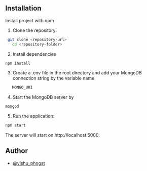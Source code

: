 ## Installation

Install project with npm

1. Clone the repository:
```bash
 git clone <repository-url>
   cd <repository-folder>
```
2. Install dependencies
```bash
npm install
```

3. Create a .env file in the root directory and add your MongoDB connection string by the variable name
   
```bash
   MONGO_URI
```

4. Start the MongoDB server by
```bash
mongod
```
5. Run the application:
   
```bash
npm start
```

The server will start on http://localhost:5000.

## Author

- [@vishu_phogat](https://github.com/Vishu-phogat)
